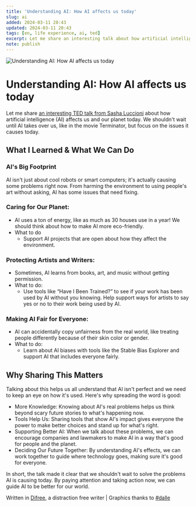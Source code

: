 ```yaml
---
title: 'Understanding AI: How AI affects us today'
slug: ai
added: 2024-03-11 20:43
updated: 2024-03-11 20:43
tags: [en, life experience, ai, ted]
excerpt: Let me share an interesting talk about how artificial intelligence (AI) affects us and our planet today. We shouldn't wait until AI takes over us, like in the movie Terminator, but focus on the issues it causes today.
note: publish
---
```


![Understanding AI: How AI affects us today](/images/ai.png)

# **Understanding AI: How AI affects us today**

Let me share [an interesting TED talk from Sasha Luccioni](https://www.ted.com/talks/sasha_luccioni_ai_is_dangerous_but_not_for_the_reasons_you_think) about how artificial intelligence (AI) affects us and our planet today. We shouldn't wait until AI takes over us, like in the movie Terminator, but focus on the issues it causes today.

## **What I Learned & What We Can Do**

### AI's Big Footprint

AI isn't just about cool robots or smart computers; it's actually causing some problems right now. From harming the environment to using people's art without asking, AI has some issues that need fixing.

### Caring for Our Planet:

- AI uses a ton of energy, like as much as 30 houses use in a year! We should think about how to make AI more eco-friendly.
- What to do
  - Support AI projects that are open about how they affect the environment.

### Protecting Artists and Writers:

- Sometimes, AI learns from books, art, and music without getting permission.
- What to do:
  - Use tools like “Have I Been Trained?” to see if your work has been used by AI without you knowing. Help support ways for artists to say yes or no to their work being used by AI.

### Making AI Fair for Everyone:

- AI can accidentally copy unfairness from the real world, like treating people differently because of their skin color or gender.
- What to do:
  - Learn about AI biases with tools like the Stable Bias Explorer and support AI that includes everyone fairly.

## **Why Sharing This Matters**

Talking about this helps us all understand that AI isn't perfect and we need to keep an eye on how it's used. Here's why spreading the word is good:

- More Knowledge: Knowing about AI's real problems helps us think beyond scary future stories to what's happening now.
- Tools Help Us: Sharing tools that show AI's impact gives everyone the power to make better choices and stand up for what's right.
- Supporting Better AI: When we talk about these problems, we can encourage companies and lawmakers to make AI in a way that's good for people and the planet.
- Deciding Our Future Together: By understanding AI's effects, we can work together to guide where technology goes, making sure it's good for everyone.

In short, the talk made it clear that we shouldn't wait to solve the problems AI is causing today. By paying attention and taking action now, we can guide AI to be better for our world.

Written in [Difree](https://www.getdifree.com/), a distraction free writer | Graphics thanks to [#dalle](https://labs.openai.com/s/sJI4ROthM2NYGdB8SLCxdyBG)
